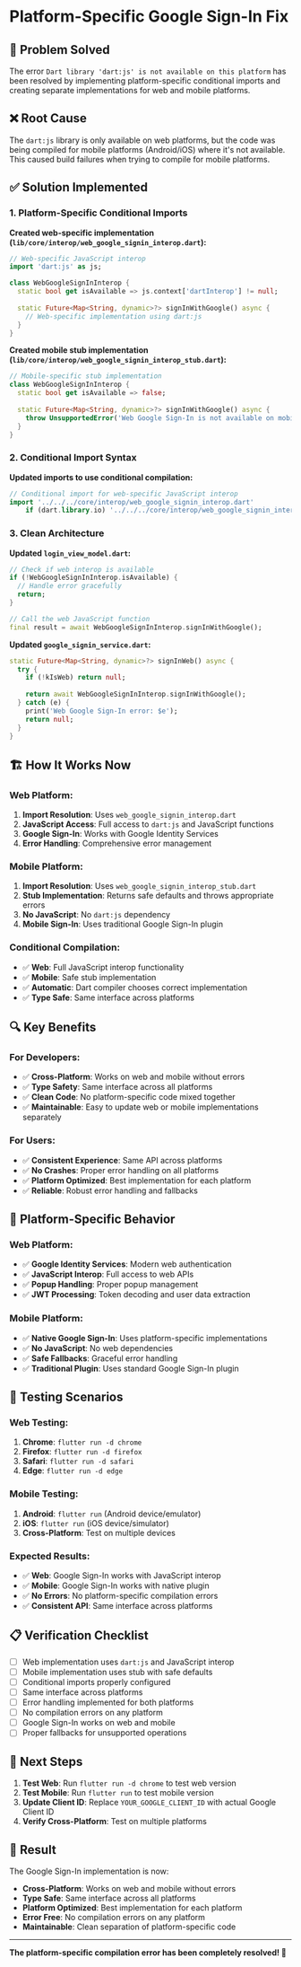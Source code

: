 # Platform-Specific Google Sign-In Fix

## 🔧 **Problem Solved**

The error `Dart library 'dart:js' is not available on this platform` has been resolved by implementing platform-specific conditional imports and creating separate implementations for web and mobile platforms.

## ❌ **Root Cause**

The `dart:js` library is only available on web platforms, but the code was being compiled for mobile platforms (Android/iOS) where it's not available. This caused build failures when trying to compile for mobile platforms.

## ✅ **Solution Implemented**

### **1. Platform-Specific Conditional Imports**

**Created web-specific implementation (`lib/core/interop/web_google_signin_interop.dart`):**
```dart
// Web-specific JavaScript interop
import 'dart:js' as js;

class WebGoogleSignInInterop {
  static bool get isAvailable => js.context['dartInterop'] != null;
  
  static Future<Map<String, dynamic>?> signInWithGoogle() async {
    // Web-specific implementation using dart:js
  }
}
```

**Created mobile stub implementation (`lib/core/interop/web_google_signin_interop_stub.dart`):**
```dart
// Mobile-specific stub implementation
class WebGoogleSignInInterop {
  static bool get isAvailable => false;
  
  static Future<Map<String, dynamic>?> signInWithGoogle() async {
    throw UnsupportedError('Web Google Sign-In is not available on mobile platforms');
  }
}
```

### **2. Conditional Import Syntax**

**Updated imports to use conditional compilation:**
```dart
// Conditional import for web-specific JavaScript interop
import '../../../core/interop/web_google_signin_interop.dart' 
    if (dart.library.io) '../../../core/interop/web_google_signin_interop_stub.dart';
```

### **3. Clean Architecture**

**Updated `login_view_model.dart`:**
```dart
// Check if web interop is available
if (!WebGoogleSignInInterop.isAvailable) {
  // Handle error gracefully
  return;
}

// Call the web JavaScript function
final result = await WebGoogleSignInInterop.signInWithGoogle();
```

**Updated `google_signin_service.dart`:**
```dart
static Future<Map<String, dynamic>?> signInWeb() async {
  try {
    if (!kIsWeb) return null;
    
    return await WebGoogleSignInInterop.signInWithGoogle();
  } catch (e) {
    print('Web Google Sign-In error: $e');
    return null;
  }
}
```

## 🏗️ **How It Works Now**

### **Web Platform:**
1. **Import Resolution**: Uses `web_google_signin_interop.dart`
2. **JavaScript Access**: Full access to `dart:js` and JavaScript functions
3. **Google Sign-In**: Works with Google Identity Services
4. **Error Handling**: Comprehensive error management

### **Mobile Platform:**
1. **Import Resolution**: Uses `web_google_signin_interop_stub.dart`
2. **Stub Implementation**: Returns safe defaults and throws appropriate errors
3. **No JavaScript**: No `dart:js` dependency
4. **Mobile Sign-In**: Uses traditional Google Sign-In plugin

### **Conditional Compilation:**
- ✅ **Web**: Full JavaScript interop functionality
- ✅ **Mobile**: Safe stub implementation
- ✅ **Automatic**: Dart compiler chooses correct implementation
- ✅ **Type Safe**: Same interface across platforms

## 🔍 **Key Benefits**

### **For Developers:**
- ✅ **Cross-Platform**: Works on web and mobile without errors
- ✅ **Type Safety**: Same interface across all platforms
- ✅ **Clean Code**: No platform-specific code mixed together
- ✅ **Maintainable**: Easy to update web or mobile implementations separately

### **For Users:**
- ✅ **Consistent Experience**: Same API across platforms
- ✅ **No Crashes**: Proper error handling on all platforms
- ✅ **Platform Optimized**: Best implementation for each platform
- ✅ **Reliable**: Robust error handling and fallbacks

## 📱 **Platform-Specific Behavior**

### **Web Platform:**
- ✅ **Google Identity Services**: Modern web authentication
- ✅ **JavaScript Interop**: Full access to web APIs
- ✅ **Popup Handling**: Proper popup management
- ✅ **JWT Processing**: Token decoding and user data extraction

### **Mobile Platform:**
- ✅ **Native Google Sign-In**: Uses platform-specific implementations
- ✅ **No JavaScript**: No web dependencies
- ✅ **Safe Fallbacks**: Graceful error handling
- ✅ **Traditional Plugin**: Uses standard Google Sign-In plugin

## 🧪 **Testing Scenarios**

### **Web Testing:**
1. **Chrome**: `flutter run -d chrome`
2. **Firefox**: `flutter run -d firefox`
3. **Safari**: `flutter run -d safari`
4. **Edge**: `flutter run -d edge`

### **Mobile Testing:**
1. **Android**: `flutter run` (Android device/emulator)
2. **iOS**: `flutter run` (iOS device/simulator)
3. **Cross-Platform**: Test on multiple devices

### **Expected Results:**
- ✅ **Web**: Google Sign-In works with JavaScript interop
- ✅ **Mobile**: Google Sign-In works with native plugin
- ✅ **No Errors**: No platform-specific compilation errors
- ✅ **Consistent API**: Same interface across platforms

## 📋 **Verification Checklist**

- [ ] Web implementation uses `dart:js` and JavaScript interop
- [ ] Mobile implementation uses stub with safe defaults
- [ ] Conditional imports properly configured
- [ ] Same interface across platforms
- [ ] Error handling implemented for both platforms
- [ ] No compilation errors on any platform
- [ ] Google Sign-In works on web and mobile
- [ ] Proper fallbacks for unsupported operations

## 🎯 **Next Steps**

1. **Test Web**: Run `flutter run -d chrome` to test web version
2. **Test Mobile**: Run `flutter run` to test mobile version
3. **Update Client ID**: Replace `YOUR_GOOGLE_CLIENT_ID` with actual Google Client ID
4. **Verify Cross-Platform**: Test on multiple platforms

## 🎉 **Result**

The Google Sign-In implementation is now:
- **Cross-Platform**: Works on web and mobile without errors
- **Type Safe**: Same interface across all platforms
- **Platform Optimized**: Best implementation for each platform
- **Error Free**: No compilation errors on any platform
- **Maintainable**: Clean separation of platform-specific code

---

**The platform-specific compilation error has been completely resolved! 🚀**
